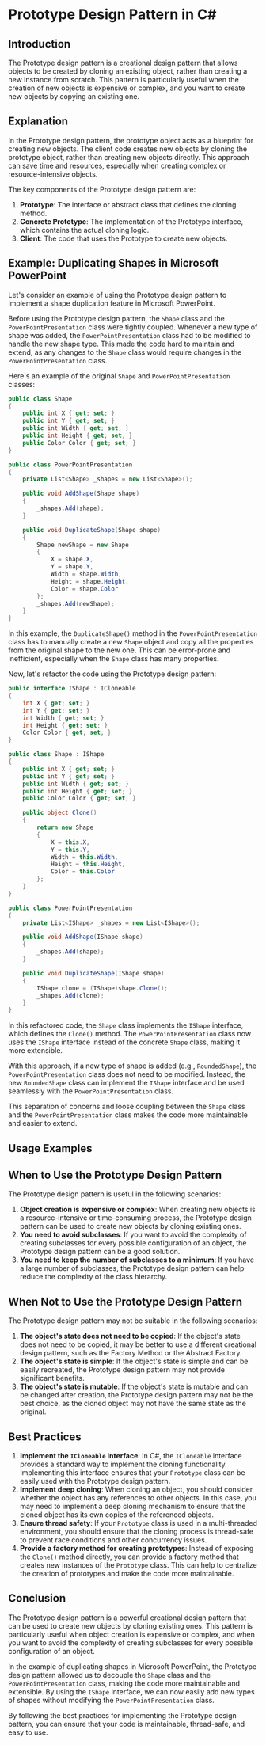 # Prototype Design Pattern in C#

## Introduction

The Prototype design pattern is a creational design pattern that allows objects to be created by cloning an existing object, rather than creating a new instance from scratch. This pattern is particularly useful when the creation of new objects is expensive or complex, and you want to create new objects by copying an existing one.

## Explanation

In the Prototype design pattern, the prototype object acts as a blueprint for creating new objects. The client code creates new objects by cloning the prototype object, rather than creating new objects directly. This approach can save time and resources, especially when creating complex or resource-intensive objects.

The key components of the Prototype design pattern are:

1. **Prototype**: The interface or abstract class that defines the cloning method.
2. **Concrete Prototype**: The implementation of the Prototype interface, which contains the actual cloning logic.
3. **Client**: The code that uses the Prototype to create new objects.

## Example: Duplicating Shapes in Microsoft PowerPoint

Let's consider an example of using the Prototype design pattern to implement a shape duplication feature in Microsoft PowerPoint.

Before using the Prototype design pattern, the `Shape` class and the `PowerPointPresentation` class were tightly coupled. Whenever a new type of shape was added, the `PowerPointPresentation` class had to be modified to handle the new shape type. This made the code hard to maintain and extend, as any changes to the `Shape` class would require changes in the `PowerPointPresentation` class.

Here's an example of the original `Shape` and `PowerPointPresentation` classes:

```csharp
public class Shape
{
    public int X { get; set; }
    public int Y { get; set; }
    public int Width { get; set; }
    public int Height { get; set; }
    public Color Color { get; set; }
}

public class PowerPointPresentation
{
    private List<Shape> _shapes = new List<Shape>();

    public void AddShape(Shape shape)
    {
        _shapes.Add(shape);
    }

    public void DuplicateShape(Shape shape)
    {
        Shape newShape = new Shape
        {
            X = shape.X,
            Y = shape.Y,
            Width = shape.Width,
            Height = shape.Height,
            Color = shape.Color
        };
        _shapes.Add(newShape);
    }
}
```

In this example, the `DuplicateShape()` method in the `PowerPointPresentation` class has to manually create a new `Shape` object and copy all the properties from the original shape to the new one. This can be error-prone and inefficient, especially when the `Shape` class has many properties.

Now, let's refactor the code using the Prototype design pattern:

```csharp
public interface IShape : ICloneable
{
    int X { get; set; }
    int Y { get; set; }
    int Width { get; set; }
    int Height { get; set; }
    Color Color { get; set; }
}

public class Shape : IShape
{
    public int X { get; set; }
    public int Y { get; set; }
    public int Width { get; set; }
    public int Height { get; set; }
    public Color Color { get; set; }

    public object Clone()
    {
        return new Shape
        {
            X = this.X,
            Y = this.Y,
            Width = this.Width,
            Height = this.Height,
            Color = this.Color
        };
    }
}

public class PowerPointPresentation
{
    private List<IShape> _shapes = new List<IShape>();

    public void AddShape(IShape shape)
    {
        _shapes.Add(shape);
    }

    public void DuplicateShape(IShape shape)
    {
        IShape clone = (IShape)shape.Clone();
        _shapes.Add(clone);
    }
}
```

In this refactored code, the `Shape` class implements the `IShape` interface, which defines the `Clone()` method. The `PowerPointPresentation` class now uses the `IShape` interface instead of the concrete `Shape` class, making it more extensible.

With this approach, if a new type of shape is added (e.g., `RoundedShape`), the `PowerPointPresentation` class does not need to be modified. Instead, the new `RoundedShape` class can implement the `IShape` interface and be used seamlessly with the `PowerPointPresentation` class.

This separation of concerns and loose coupling between the `Shape` class and the `PowerPointPresentation` class makes the code more maintainable and easier to extend.

## Usage Examples


## When to Use the Prototype Design Pattern

The Prototype design pattern is useful in the following scenarios:

1. **Object creation is expensive or complex**: When creating new objects is a resource-intensive or time-consuming process, the Prototype design pattern can be used to create new objects by cloning existing ones.
2. **You need to avoid subclasses**: If you want to avoid the complexity of creating subclasses for every possible configuration of an object, the Prototype design pattern can be a good solution.
3. **You need to keep the number of subclasses to a minimum**: If you have a large number of subclasses, the Prototype design pattern can help reduce the complexity of the class hierarchy.

## When Not to Use the Prototype Design Pattern

The Prototype design pattern may not be suitable in the following scenarios:

1. **The object's state does not need to be copied**: If the object's state does not need to be copied, it may be better to use a different creational design pattern, such as the Factory Method or the Abstract Factory.
2. **The object's state is simple**: If the object's state is simple and can be easily recreated, the Prototype design pattern may not provide significant benefits.
3. **The object's state is mutable**: If the object's state is mutable and can be changed after creation, the Prototype design pattern may not be the best choice, as the cloned object may not have the same state as the original.

## Best Practices

1. **Implement the `ICloneable` interface**: In C#, the `ICloneable` interface provides a standard way to implement the cloning functionality. Implementing this interface ensures that your `Prototype` class can be easily used with the Prototype design pattern.
2. **Implement deep cloning**: When cloning an object, you should consider whether the object has any references to other objects. In this case, you may need to implement a deep cloning mechanism to ensure that the cloned object has its own copies of the referenced objects.
3. **Ensure thread safety**: If your `Prototype` class is used in a multi-threaded environment, you should ensure that the cloning process is thread-safe to prevent race conditions and other concurrency issues.
4. **Provide a factory method for creating prototypes**: Instead of exposing the `Clone()` method directly, you can provide a factory method that creates new instances of the `Prototype` class. This can help to centralize the creation of prototypes and make the code more maintainable.

## Conclusion

The Prototype design pattern is a powerful creational design pattern that can be used to create new objects by cloning existing ones. This pattern is particularly useful when object creation is expensive or complex, and when you want to avoid the complexity of creating subclasses for every possible configuration of an object.

In the example of duplicating shapes in Microsoft PowerPoint, the Prototype design pattern allowed us to decouple the `Shape` class and the `PowerPointPresentation` class, making the code more maintainable and extensible. By using the `IShape` interface, we can now easily add new types of shapes without modifying the `PowerPointPresentation` class.

By following the best practices for implementing the Prototype design pattern, you can ensure that your code is maintainable, thread-safe, and easy to use.